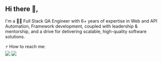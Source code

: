 ## Hi there 👋,

I'm a 👨‍💻 Full Stack QA Engineer with 6+ years of expertise in Web and API Automation, Framework development, coupled with leadership & mentorship, and a drive for delivering scalable, high-quality software solutions.

⚡ How to reach me:    
[<img src="https://img.shields.io/badge/LinkedIn-0077B5?style=for-the-badge&logo=linkedin&logoColor=white" />](https://www.linkedin.com/in/imshaiknasir/) 
[<img src="https://img.shields.io/badge/GitHub-100000?style=for-the-badge&logo=github&logoColor=white" />](https://github.com/imshaiknasir)
